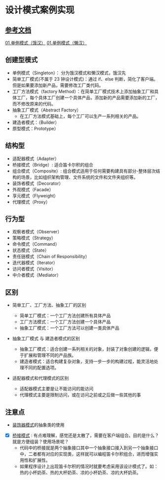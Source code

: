 # 设计模式案例实现

## [参考文档](https://github.com/youngyangyang04/kama-DesignPattern)

[01.单例模式（饿汉）](./create/01-singleton-hunger.ts)
[01.单例模式（懒汉）](./create/01-singleton-lazy.ts)

## 创建型模式

- 单例模式（Singleton）： 分为饿汉模式和懒汉模式，饿汉先
- 简单工厂模式(不属于 23 钟设计模式)：通过 if、else 判断，简化了客户端。但是如果要添加新产品，需要修改工厂类代码。
- 工厂方法模式（factory Method）：在简单工厂模式技术上添加抽象工厂和具体工厂，每个具体工厂创建一个具体产品，添加新的产品需要添加新的工厂，而不修改原来的代码。
- 抽象工厂模式（Abstract Factory）
  - 在工厂方法模式基础上，每个工厂可以生产一系列相关的产品。
- 建造者模式：（Builder）
- 原型模式：Prototype）

## 结构型

- 适配器模式（Adapter）
- 桥接模式（Bridge）: 适合笛卡尔积的组合
- 组合模式（Composite）: 组合模式适用于任何需要构建具有部分-整体层次结构的场景，比如组织架构管理、文件系统的文件和文件夹组织等。
- 装饰者模式（Decorator）
- 外观模式（Facade）
- 享元模式（Flyweight）
- 代理模式（Proxy）

## 行为型

- 观察者模式（Observer）
- 策略模式（Strategy）
- 命令模式（Command）
- 状态模式（State）
- 责任链模式（Chain of Responsibility）
- 迭代器模式（Iterator）
- 访问者模式（Visitor）
- 中介者模式（Mediator）

## 区别

- 简单工厂、工厂方法、抽象工厂的区别
  - 简单工厂模式：一个工厂方法创建所有具体产品
  - 工厂方法模式：一个工厂方法创建一个具体产品
  - 抽象工厂模式：一个工厂方法可以创建一类具体产品

- 抽象工厂模式 与 建造者模式的区别
  - 抽象工厂模式：适合创建一系列相关的对象，封装了对象创建的逻辑，便于扩展和管理不同的产品族。
  - 建造者模式：适合构建复杂对象，支持一步一步的构建过程，能灵活地处理不同的配置选项。

- 适配器模式和代理模式的区别
  - 适配器模式主要是让不能访问的能访问
  - 代理模式主要是限制访问，或在访问之前或之后做一些其他的事

## 注意点

- [装饰器模式](./structural/04.decorator.ts)的抽象类的使用
- [x] [桥接模式](./structural/03.bridge.ts) : 有点难理解，感觉还是太散了，需要在客户端组合。目的是什么？就是方便组装？使用场景呢？
  - 代码中的桥接就是两个抽象接口其中一个抽象接口接入到另一个抽象接口中，二者都有对应的实现类，这样就可以编程笛卡尔积组合，进而增强实用性和扩展性。
  - 如果程序设计上出现笛卡尔积的情况时就要考虑采用该设计模式了。如：热的小杯奶茶、热的大杯奶茶、凉的小杯奶茶、凉的大杯奶茶。
